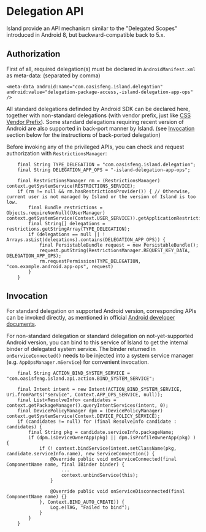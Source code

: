 Delegation API
================

Island provide an API mechanism similar to the "Delegated Scopes" introduced in Android 8, but backward-compatible back to 5.x.

Authorization
---------------

First of all, required delegation(s) must be declared in `AndroidManifest.xml` as meta-data: (separated by comma)

`<meta-data android:name="com.oasisfeng.island.delegation" android:value="delegation-package-access,-island-delegation-app-ops" />`

All standard delegations definded by Android SDK can be declared here, together with non-standard delegations (with vendor prefix, just like [CSS Vendor Prefix](https://developer.mozilla.org/en-US/docs/Glossary/Vendor_Prefix)). Some standard delegations requiring recent version of Android are also supported in back-port manner by Island. (see [Invocation](#invocation) section below for the instructions of back-ported delegation)

Before invoking any of the privileged APIs, you can check and request authorization with `RestrictionsManager`:

```
    final String TYPE_DELEGATION = "com.oasisfeng.island.delegation";
    final String DELEGATION_APP_OPS = "-island-delegation-app-ops";

    final RestrictionsManager rm = (RestrictionsManager) context.getSystemService(RESTRICTIONS_SERVICE);
    if (rm != null && rm.hasRestrictionsProvider()) { // Otherwise, current user is not managed by Island or the version of Island is too low.
        final Bundle restrictions = Objects.requireNonNull((UserManager) context.getSystemService(Context.USER_SERVICE)).getApplicationRestrictions(context.getPackageName());
        final String[] delegations = restrictions.getStringArray(TYPE_DELEGATION);
        if (delegations == null || ! Arrays.asList(delegations).contains(DELEGATION_APP_OPS)) {
            final PersistableBundle request = new PersistableBundle();
            request.putString(RestrictionsManager.REQUEST_KEY_DATA, DELEGATION_APP_OPS);
            rm.requestPermission(TYPE_DELEGATION, "com.example.android.app-ops", request)
        }
    }
```

Invocation
------------

For standard delegation on supported Android version, corresponding APIs can be invoked directly, as mentioned in official [Android developer documents](https://developer.android.com/work/versions/android-8.0#app-management-api-delegation).

For non-standard delegation or standard delegation on not-yet-supported Android version, you can bind to this service of Island to get the internal binder of delegated system service. The binder returned in `onServiceConnected()` needs to be injected into a system service manager (e.g. `AppOpsManager.mService`) for convenient invocation.

```
    final String ACTION_BIND_SYSTEM_SERVICE = "com.oasisfeng.island.api.action.BIND_SYSTEM_SERVICE";

    final Intent intent = new Intent(ACTION_BIND_SYSTEM_SERVICE, Uri.fromParts("service", Context.APP_OPS_SERVICE, null));
    final List<ResolveInfo> candidates = context.getPackageManager().queryIntentServices(intent, 0);
    final DevicePolicyManager dpm = (DevicePolicyManager) context.getSystemService(Context.DEVICE_POLICY_SERVICE);
    if (candidates != null) for (final ResolveInfo candidate : candidates) {
        final String pkg = candidate.serviceInfo.packageName;
        if (dpm.isDeviceOwnerApp(pkg) || dpm.isProfileOwnerApp(pkg) ) {
            if (! context.bindService(intent.setClassName(pkg, candidate.serviceInfo.name), new ServiceConnection() {
                @Override public void onServiceConnected(final ComponentName name, final IBinder binder) {
                    ...
                    context.unbindService(this);
                }

                @Override public void onServiceDisconnected(final ComponentName name) {}
            }, Context.BIND_AUTO_CREATE)) {
                Log.e(TAG, "Failed to bind");
            }
        }
    }
```
